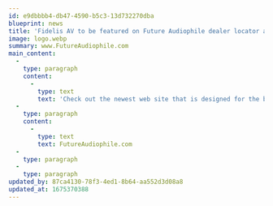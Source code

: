 ```yaml
---
id: e9dbbbb4-db47-4590-b5c3-13d732270dba
blueprint: news
title: 'Fidelis AV to be featured on Future Audiophile dealer locator as a "Top AV Dealer"'
image: logo.webp
summary: www.FutureAudiophile.com
main_content:
  -
    type: paragraph
    content:
      -
        type: text
        text: 'Check out the newest web site that is designed for the budding audiophile and is designed to help them kindle their interest and find the best values in high-performing, but cost effective gear. '
  -
    type: paragraph
    content:
      -
        type: text
        text: FutureAudiophile.com
  -
    type: paragraph
  -
    type: paragraph
updated_by: 87ca4130-78f3-4ed1-8b64-aa552d3d08a8
updated_at: 1675370388
---
```

